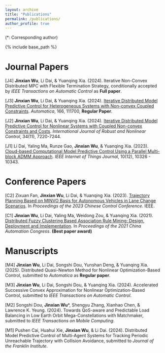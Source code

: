 ```yaml
---
layout: archive
title: "Publications"
permalink: /publications/
author_profile: true
---
```

(*: Corresponding author)

{% include base_path %}

Journal Papers
======

[J4] **Jinxian Wu**, Li Dai, & Yuanqing Xia. (2024). Iterative Non-Convex Distributed MPC with Flexible Termination Strategy, conditionally accepted by _IEEE Transactions on Automatic Control_ as **Full paper**.

[J3] **Jinxian Wu**, Li Dai, & Yuanqing Xia. (2024). [Iterative Distributed Model Predictive Control for Heterogeneous Systems with Non-convex Coupled Constraints](https://www.sciencedirect.com/science/article/pii/S0005109824001948). _Automatica_, 166, 111700, **Regular Paper**.

[J2] **Jinxian Wu**, Li Dai, & Yuanqing Xia. (2024). [Iterative Distributed Model Predictive Control for Nonlinear Systems with Coupled Non-convex Constraints and Costs](https://onlinelibrary.wiley.com/doi/10.1002/rnc.7341). _International Journal of Robust and Nonlinear Control_, 34(11), 7220-7244.

[J1] Li Dai, Yaling Ma, Runze Gao, **Jinxian Wu**, &  Yuanqing Xia. (2023). [Cloud-based Computational Model Predictive Control Using a Parallel Multi-block ADMM Approach](https://ieeexplore.ieee.org/document/10022320). _IEEE Internet of Things Journal_, 10(12), 10326 - 10343.

Conference Papers
======

[C2] Zixuan Fan, **Jinxian Wu**, Li Dai, & Yuanqing Xia. (2023). [Trajectory Planning Based on MINVO Basis for Autonomous Vehicles in Lane Change Scenarios](https://ieeexplore.ieee.org/abstract/document/10239733). In _Proceedings of the 2023 Chinese Control Conference_. IEEE.  
    
[C1] **Jinxian Wu**, Li Dai, Yaling Ma, Weidong Zou, & Yuanqing Xia. (2021). [Distributed Fuzzy Clustering Based Association Rule Mining: Design, Deployment and Implementation](https://ieeexplore.ieee.org/document/9728421). In _Proceedings of the 2021 China Automation Congress_. **(Best paper award)**

Manuscripts
======

[M4] **Jinxian Wu**, Li Dai, Songshi Dou, Yunshan Deng, & Yuanqing Xia. (2025). Distributed Quasi-Newton Method for Nonlinear Optimization-Based Control, submitted to _Automatica_ as **Regular paper**.

[M3] **Jinxian Wu**, Li Dai, Songshi Dou, & Yuanqing Xia. (2024). Accelerated Successive Convex Approximation for Nonlinear Optimization-Based Control, submitted to _IEEE Transactions on Automatic Control_.

[M2] Songshi Dou, **Jinxian Wu***,  Shengyu Zhang, Xianhao Chen, & Lawrence K. Yeung. (2024). Towards QoS-aware and Predictable Load Balancing in Low Earth Orbit Mega-Constellations with Matchmaker, submitted to _IEEE Transactions on Mobile Computing_.

[M1] Pushen Cai, Huahui Xie, **Jinxian Wu**, & Li Dai. (2024). Distributed Model Predictive Control of Multi-Agent Systems for Tracking Periodic Unreachable Trajectory with Collision Avoidance, submitted to _Journal of the Franklin Institute_.

